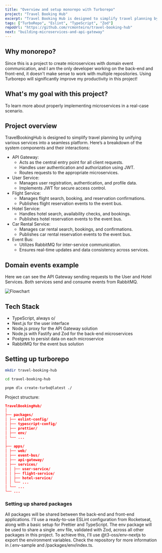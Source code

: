 ```yaml
---
title: "Overview and setup monorepo with Turborepo"
project: "Travel Booking Hub"
excerpt: "Travel Booking Hub is designed to simplify travel planning by unifying various services into a seamless platform"
tags: ["TurboRepo", "Eslint", "TypeScript", "Zod"]
repoUrl: "https://github.com/rcmonteiro/travel-booking-hub"
next: "building-microservices-and-api-gateway"
---
```


## Why monorepo?

Since this is a project to create microservices with domain event communication, and I am the only developer working on the back-end and front-end, it doesn't make sense to work with multiple repositories. Using Turborepo will significantly improve my productivity in this project!


##  What's my goal with this project?

To learn more about properly implementing microservices in a real-case scenario.

##  Project overview

TravelBookingHub is designed to simplify travel planning by unifying various services into a seamless platform. Here’s a breakdown of the system components and their interactions:

- API Gateway:
  - Acts as the central entry point for all client requests.
  - Handles user authentication and authorization using JWT.
  - Routes requests to the appropriate microservices.
- User Service:
  - Manages user registration, authentication, and profile data.
  - Implements JWT for secure access control.
- Flight Service:
  - Manages flight search, booking, and reservation confirmations.
  - Publishes flight reservation events to the event bus.
- Hotel Service:
  - Handles hotel search, availability checks, and bookings.
  - Publishes hotel reservation events to the event bus.
- Car Rental Service:
  - Manages car rental search, bookings, and confirmations.
  - Publishes car rental reservation events to the event bus.
- Event Bus:
  - Utilizes RabbitMQ for inter-service communication.
  - Ensures real-time updates and data consistency across services.

## Domain events example

Here we can see the API Gateway sending requests to the User and Hotel Services. Both services send and consume events from RabbitMQ.

![Flowchart](/posts/travel-booking-hub.svg)


##  Tech Stack

- TypeScript, always o/
- Next.js for the user interface
- Node.js proxy for the API Gateway solution
- Node.js with Fastify and Zod for the back-end microservices
- Postgres to persist data on each microservice
- RabbitMQ for the event bus solution

## Setting up turborepo

```bash
mkdir travel-booking-hub

cd travel-booking-hub

pnpm dlx create-turbo@latest ./
```

Project structure:
```json
TravelBookingHub/
│
├── packages/ 
│ ├── eslint-config/
│ ├── typescript-config/
│ ├── prettier/
│ ├── env/
│ └── ...
│
├── apps/ 
│ ├── web/
│ ├── event-bus/
│ ├── api-gateway/
│ ├── services/
│ │ ├── user-service/
│ │ ├── flight-service/
│ │ ├── hotel-service/
│ │ └── ...
│ └── ...
└── ...
```

### Setting up shared packages

All packages will be shared between the back-end and front-end applications. I'll use a ready-to-use ESLint configuration from Rocketseat, along with a basic setup for Prettier and TypeScript. The env package will be used to share a single .env file, validated with Zod, across all other packages in this project. To achieve this, I'll use @t3-oss/env-nextjs to export the environment variables. Check the repository for more information in /.env-sample and /packages/env/index.ts.
